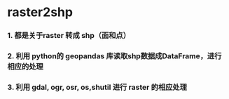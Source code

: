 # raster2shp
### 1. 都是关于raster 转成 shp（面和点）
### 2. 利用 python的 geopandas 库读取shp数据成DataFrame，进行相应的处理
### 3. 利用 gdal, ogr, osr, os,shutil 进行 raster 的相应处理